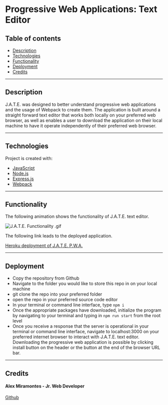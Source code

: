 # Progressive Web Applications: Text Editor

## Table of contents

- [Description](#description)
- [Technologies](#technologies)
- [Functionality](#functionality)
- [Deployment](#deployment)
- [Credits](#credits)


---


## Description

J.A.T.E. was designed to better understand progressive web applications and the usage of Webpack to create them. The application is built around a straight forward text editor that works both locally on your preferred web browser, as well as enables a user to download the application on their local machine to have it operate independently of their preferred web browser.


---


## Technologies

Project is created with:

- [JavaScript](https://www.javascript.com/)
- [Node.js](https://nodejs.org/)
- [Express.js](https://expressjs.com/)
- [Webpack](https://webpack.js.org/)

---


## Functionality

The following animation shows the functionality of J.A.T.E. text editor.


![J.A.T.E. Functionality .gif](./assets/images/jate_functionality.gif)


The following link leads to the deployed application.

[Heroku deployment of J.A.T.E. P.W.A.](https://shrouded-depths-39368.herokuapp.com/)

---


## Deployment

- Copy the repository from Github
- Navigate to the folder you would like to store this repo in on your local machine
- git clone the repo into your preferred folder
- open the repo in your preferred source code editor 
- In your terminal or command line interface, type `npm i`
- Once the appropriate packages have downloaded, initialize the program by navigating to your terminal and typing in `npm run start` from the root level
- Once you receive a response that the server is operational in your terminal or command line interface, navigate to localhost:3000 on your preferred internet browser to interact with J.A.T.E. text editor. Downloading the progressive web application is possible by clicking install button on the header or the button at the end of the browser URL bar. 


---


## Credits

#### Alex Miramontes - Jr. Web Developer

[Github](https://www.github.com/amiramonte)